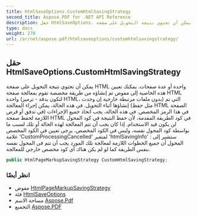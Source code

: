 ```yaml
---
title: HtmlSaveOptions.CustomHtmlSavingStrategy
second_title: Aspose.PDF for .NET API Reference
description: حقل HtmlSaveOptions. يمكن أن تحتوي نتيجة التحويل على صفحة HTML واحدة أو عدة صفحات. يمكنك تعيين هذه الخاصية إلى مفوض تم إنشاؤه من طريقة مخصصة تقوم بمعالجة صفحة HTML واحدة (لتكون بدقة - ترميز HTML، بدون ملفات مرتبطة خارجية إن وجدت) التي تم إنشاؤها أثناء التحويل. في هذه الحالة، يمكن إجراء المعالجة (مثل حفظ HTML الصفحة في تدفق أو قرص) في هذا الرمز المخصص. في هذه الحالة، يجب اتخاذ جميع الإجراءات اللازمة لحفظ صفحة HTML في كود الطريقة المقدمة، لأن حفظ النتيجة في كود المحول لن يكون قيد الاستخدام. إذا كان يجب أن تتم المعالجة لهذه الحالة أو تلك لسبب ما بواسطة كود المحول نفسه، وليس في الكود المخصص، يرجى تعيين في الكود المخصص علامة 'CustomProcessingCancelled' لمتغير 'htmlSavingInfo' : ستشير إلى المحول أن جميع الخطوات اللازمة لمعالجة تلك المورد يجب أن تتم في المحول نفسه بنفس الطريقة كما لو لم يكن هناك أي كود مخصص خارجي للمعالجة.
type: docs
weight: 270
url: /ar/net/aspose.pdf/htmlsaveoptions/customhtmlsavingstrategy/
---
```

## حقل HtmlSaveOptions.CustomHtmlSavingStrategy

يمكن أن تحتوي نتيجة التحويل على صفحة HTML واحدة أو عدة صفحات. يمكنك تعيين هذه الخاصية إلى مفوض تم إنشاؤه من طريقة مخصصة تقوم بمعالجة صفحة HTML واحدة (لتكون بدقة - ترميز HTML، بدون ملفات مرتبطة خارجية إن وجدت) التي تم إنشاؤها أثناء التحويل. في هذه الحالة، يمكن إجراء المعالجة (مثل حفظ HTML الصفحة في تدفق أو قرص) في هذا الرمز المخصص. في هذه الحالة، يجب اتخاذ جميع الإجراءات اللازمة لحفظ صفحة HTML في كود الطريقة المقدمة، لأن حفظ النتيجة في كود المحول لن يكون قيد الاستخدام. إذا كان يجب أن تتم المعالجة لهذه الحالة أو تلك لسبب ما بواسطة كود المحول نفسه، وليس في الكود المخصص، يرجى تعيين في الكود المخصص علامة 'CustomProcessingCancelled' لمتغير 'htmlSavingInfo' : ستشير إلى المحول أن جميع الخطوات اللازمة لمعالجة تلك المورد يجب أن تتم في المحول نفسه بنفس الطريقة كما لو لم يكن هناك أي كود مخصص خارجي للمعالجة.

```csharp
public HtmlPageMarkupSavingStrategy CustomHtmlSavingStrategy;
```

### انظر أيضًا

* مفوض [HtmlPageMarkupSavingStrategy](../../htmlsaveoptions.htmlpagemarkupsavingstrategy/)
* فئة [HtmlSaveOptions](../)
* مساحة الاسم [Aspose.Pdf](../../../aspose.pdf/)
* التجميع [Aspose.PDF](../../../)